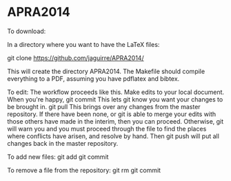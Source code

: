 APRA2014
========
To download:

In a directory where you want to have the LaTeX files:

  git clone https://github.com/jaguirre/APRA2014/

This will create the directory APRA2014.  The Makefile should compile everything to a PDF, assuming you have pdflatex and bibtex.

To edit:
The workflow proceeds like this.  Make edits to your local document.  When you're happy,
  git commit <filename>
This lets git know you want your changes to be brought in.
  git pull
This brings over any changes from the master repository.  If there have been none, or git is able to merge your edits with those others have made in the interim, then you can proceed.  Otherwise, git will warn you and you must proceed through the file to find the places where conflicts have arisen, and resolve by hand.  Then
  git push
will put all changes back in the master repository.

To add new files:
  git add <filename>
  git commit

To remove a file from the repository:
  git rm <filename>
  git commit

